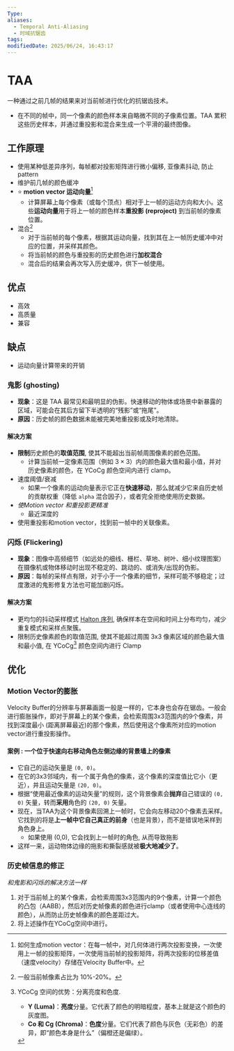```yaml
---
Type: 
aliases:
  - Temporal Anti-Aliasing
  - 时域抗锯齿
tags: 
modifiedDate: 2025/06/24, 16:43:17
---
```


# TAA

一种通过之前几帧的结果来对当前帧进行优化的抗锯齿技术。
- 在不同的帧中，同一个像素的颜色样本来自略微不同的子像素位置。TAA 累积这些历史样本，并通过重投影和混合来生成一个平滑的最终图像。

## 工作原理

- 使用某种低差异序列，每帧都对投影矩阵进行微小偏移, 亚像素抖动, 防止 pattern
- 维护前几帧的颜色缓冲
- ⭐ **motion vector 运动向量**[^1]
    - 计算屏幕上每个像素（或每个顶点）相对于上一帧的运动方向和大小。这些**运动向量**用于将上一帧的颜色样本**重投影 (reproject)** 到当前帧的像素位置。
- 混合[^2] 
    - 对于当前帧的每个像素，根据其运动向量，找到其在上一帧历史缓冲中对应的位置，并采样其颜色。
    - 将当前帧的颜色与重投影的历史颜色进行**加权混合**
    - 混合后的结果会再次写入历史缓冲，供下一帧使用。

## 优点

- 高效
- 高质量
- 兼容

## 缺点

- 运动向量计算带来的开销

### 鬼影 (ghosting)

- **现象**：这是 TAA 最常见和最明显的伪影。快速移动的物体或场景中新暴露的区域，可能会在其后方留下半透明的“残影”或“拖尾”。
- **原因**：历史帧的颜色数据未能被完美地重投影或及时地清除。

#### 解决方案

- **限制**历史颜色的**取值范围**, 使其不能超出当前帧周围像素的颜色范围。
    - 计算当前帧一定像素范围（例如 $3\times 3$）内的颜色最大值和最小值，并对历史像素的颜色，在 YCoCg 颜色空间内进行 clamp。
- 速度阈值/衰减
    - 如果一个像素的运动向量表示它正在**快速移动**，那么就减少它来自历史帧的贡献权重（降低 `alpha` 混合因子），或者完全拒绝使用历史数据。
- *使Motion vector 和重投影更精准*
    - 最近深度的
- 使用重投影和motion vector，找到前一帧中的关联像素。

### 闪烁 (Flickering)

- **现象**：图像中高频细节（如远处的细线、栅栏、草地、树叶、细小纹理图案）在摄像机或物体移动时出现不稳定的、跳动的、或消失/出现的伪影。
- **原因**：每帧的采样点有限，对于小于一个像素的细节，采样可能不够稳定；过度激进的鬼影修复方法也可能加剧闪烁。

#### 解决方案

- 更均匀的抖动采样模式 [Halton 序列](Halton%20序列.md), 确保样本在空间和时间上分布均匀，减少重复模式和采样点聚簇。
- 限制历史像素颜色的取值范围, 使其不能超过周围 3x3 像素区域的颜色最大值和最小值, 在 YCoCg[^3] 颜色空间内进行 Clamp

## 优化

### Motion Vector的膨胀

Velocity Buffer的分辨率与屏幕画面一般是一样的，它本身也会存在锯齿。一般会进行膨胀操作，即对于屏幕上的某个像素，会检索周围3x3范围内的9个像素，并找到深度最小 (距离屏幕最近)的那个像素，然后使用这个像素所对应的motion vector进行重投影操作。

#### 案例 : 一个位于快速向右移动角色左侧边缘的背景墙上的像素

- 它自己的运动矢量是 `(0, 0)`。
- 在它的3x3邻域内，有一个属于角色的像素，这个像素的深度值比它小（更近），并且运动矢量是 `(20, 0)`。
- 根据“使用最近像素的运动矢量”的规则，这个背景像素会**抛弃**自己错误的 `(0, 0)` 矢量，转而**采用**角色的 `(20, 0)` 矢量。
- 现在，当TAA为这个背景像素回溯上一帧时，它会向左移动20个像素去采样。它找到的将是**上一帧中它自己真正的前身**（也是背景），而不是错误地采样到角色身上。
    - 如果使用 (0,0), 它会找到上一帧时的角色, 从而导致拖影
- 这样一来，运动物体边缘的拖影和撕裂感就被**极大地减少了**。

### 历史帧信息的修正

*和鬼影和闪烁的解决方法一样*
1. 对于当前帧上的某个像素，会检索周围3x3范围内的9个像素，计算一个颜色的凸包（AABB），然后对历史帧像素的颜色进行clamp（或者使用中心连线的颜色），从而防止历史帧像素的颜色差距过大。
2. 将上述操作在YCoCg空间中进行。

[^1]: 如何生成motion vector：在每一帧中，对几何体进行两次投影变换，一次使用上一帧的投影矩阵，一次使用当前帧的投影矩阵，将两次投影的位移差值（速度velocity）存储在Velocity Buffer中。
[^2]: 一般当前帧像素占比为 10%-20%。
[^3]: YCoCg 空间的优势：分离亮度和色度. 
    - **Y (Luma)**：**亮度**分量。它代表了颜色的明暗程度，基本上就是这个颜色的灰度图。
    - **Co 和 Cg (Chroma)**：**色度**分量。它们代表了颜色与灰色（无彩色）的差异，即“颜色本身是什么”（偏橙还是偏绿）。
